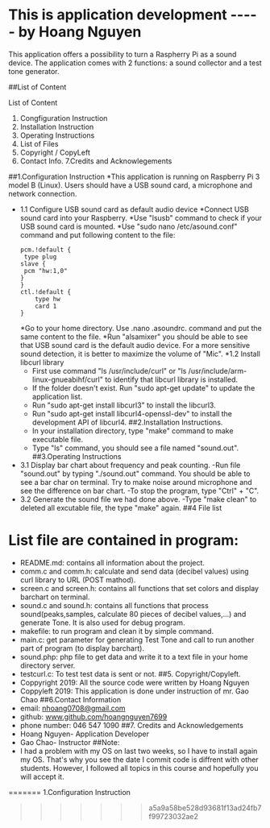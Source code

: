 # This is application development  ----- by Hoang Nguyen

This application offers a possibility to turn a Raspherry Pi as a sound
device. The application comes with 2 functions: a sound collector and a test tone generator.


##List of Content

List of Content
   1. Congfiguration Instruction
   2. Installation Instruction
   3. Operating Instructions
   4. List of Files
   5. Copyright / CopyLeft
   6. Contact Info.
   7.Credits and Acknowlegements


##1.Configuration Instruction
	*This application is running on Raspberry Pi 3 model B (Linux). Users should have a USB sound card, a microphone and network connection.
  * 1.1 Configure USB sound card as default audio device
	*Connect USB sound card into your Raspberry.
	*Use "lsusb" command to check if your USB sound card is mounted.
	*Use "sudo nano /etc/asound.conf" command and put following content to the file:
	```
	pcm.!default {
 	 type plug
  	slave {
   	 pcm "hw:1,0"
  	}
	}
	ctl.!default {
    	type hw
    	card 1
	}
	```
	*Go to your home directory. Use .nano .asoundrc. command and put the same content to the file.
	*Run "alsamixer" you should be able to see that USB sound card is the default audio device. For a more sensitive sound detection, it is better to maximize the volume of "Mic".
  *1.2 Install libcurl library
	* First use command "ls /usr/include/curl" or "ls /usr/include/arm-linux-gnueabihf/curl" to identify that libcurl library is installed.
	* If the folder doesn't exist. Run "sudo apt-get update" to update the application list.
	* Run "sudo apt-get install libcurl3" to install the libcurl3.
	* Run "sudo apt-get install libcurl4-openssl-dev" to install the development API of libcurl4.
##2.Installation Instructions.
  	* In your installation directory, type "make" command to make executable file.
	* Type "ls" command, you should see a file named "sound.out".
##3.Operating Instructions
  * 3.1 Display bar chart about frequency and peak counting.
	-Run file "sound.out" by typing "./sound.out" command. You should be able to see a bar char on terminal. Try to make noise around microphone and see the difference on bar chart.
	-To stop the program, type "Ctrl" + "C".
  * 3.2 Generate the sound file we had done above.
	-Type "make clean" to deleted all excutable file, the type "make" again.
##4 File list
 # List file are contained in program:
  * README.md: contains all information about the project.
  * comm.c and comm.h: calculate and send data (decibel values) using curl library to URL (POST mathod).
  * screen.c and screen.h: contains all functions that set colors and display barchart on terminal.
  * sound.c and sound.h: contains all functions that process sound(peaks,samples, calculate 80 pieces of decibel values,...) and generate Tone. It is also used for debug program. 
  * makefile: to run program and clean it by simple command.
  * main.c: get parameter for generating Test Tone and call to run another part of program (to display barchart).
  * sound.php: php file to get data and write it to a text file in your home directory server.
  * testcurl.c: To test test data is sent or not.
##5. Copyright/Copyleft.
  * Coppyright 2019: All the source code were written by Hoang Nguyen
  * Coppyleft 2019: This application is done under instruction of mr. Gao Chao
##6.Contact Information
  * email: nhoang0708@gmail.com
  * github: www.github.com/hoangnguyen7699 
  * phone number: 046 547 1090
##7. Credits and Acknowledgements
  * Hoang Nguyen- Application Developer
  * Gao Chao- Instructor
##Note:
 * I had a problem with my OS on last two weeks, so I have to install again my OS. That's why you see the date I commit code is diffrent with other students. However, I followed all topics in this course and hopefully you will accept it.
	
  


	
=======
1.Configuration Instruction
>>>>>>> a5a9a58be528d93681f13ad24fb7f99723032ae2
